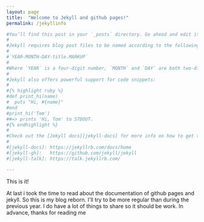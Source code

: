 ```yaml
---
layout: page
title:  "Welcome to Jekyll and github pages!"
permalink: /jekyllinfo

#You’ll find this post in your `_posts` directory. Go ahead and edit it and re-build the site to see your changes. You can rebuild the site in many different ways, but the most common way #is to run `jekyll serve`, which launches a web server and auto-regenerates your site when a file is updated.
#
#Jekyll requires blog post files to be named according to the following format:
#
#`YEAR-MONTH-DAY-title.MARKUP`
#
#Where `YEAR` is a four-digit number, `MONTH` and `DAY` are both two-digit numbers, and `MARKUP` is the file extension representing the format used in the file. After that, include the #necessary front matter. Take a look at the source for this post to get an idea about how it works.
#
#Jekyll also offers powerful support for code snippets:
#
#{% highlight ruby %}
#def print_hi(name)
#  puts "Hi, #{name}"
#end
#print_hi('Tom')
##=> prints 'Hi, Tom' to STDOUT.
#{% endhighlight %}
#
#Check out the [Jekyll docs][jekyll-docs] for more info on how to get the most out of Jekyll. File all bugs/feature requests at [Jekyll’s GitHub repo][jekyll-gh]. If you have questions, #you can ask them on [Jekyll Talk][jekyll-talk].
#
#[jekyll-docs]: https://jekyllrb.com/docs/home
#[jekyll-gh]:   https://github.com/jekyll/jekyll
#[jekyll-talk]: https://talk.jekyllrb.com/

---
```


This is it!

At last i took the time to read about the documentation of github pages and jekyll.
So this is my blog reborn.
I'll try to be more regular than during the previous year.
I do have a lot of things to share so it should be work.
In advance, thanks for reading me
